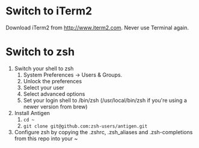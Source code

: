# Switch to iTerm2
Download iTerm2 from http://www.iterm2.com. Never use Terminal again.

# Switch to zsh
1. Switch your shell to zsh
    1. System Preferences -> Users & Groups.
    2. Unlock the preferences
    3. Select your user
    3. Select advanced options
    4. Set your login shell to /bin/zsh (/usr/local/bin/zsh if you're using a newer version from brew)
2. Install Antigen
    1. ```cd ~```
    2. ```git clone git@github.com:zsh-users/antigen.git```
3. Configure zsh by copying the .zshrc, .zsh_aliases and .zsh-completions from this repo into your ~
